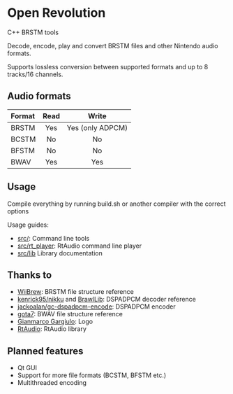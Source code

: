 # Open Revolution
C++ BRSTM tools

Decode, encode, play and convert BRSTM files and other Nintendo audio formats.

Supports lossless conversion between supported formats and up to 8 tracks/16 channels.

## Audio formats

| Format       | Read                | Write               |
|:------------ |:-------------------:|:-------------------:|
| BRSTM        | Yes                 | Yes (only ADPCM)    |
| BCSTM        | No                  | No                  |
| BFSTM        | No                  | No                  |
| BWAV         | Yes                 | Yes                 |

## Usage
Compile everything by running build.sh or another compiler with the correct options

Usage guides:
- [src/](https://github.com/Extrasklep/openrevolution/tree/master/src): Command line tools
- [src/rt_player](https://github.com/Extrasklep/openrevolution/tree/master/src/rt_player): RtAudio command line player
- [src/lib](https://github.com/Extrasklep/openrevolution/tree/master/src/lib) Library documentation

## Thanks to

- [WiiBrew](https://wiibrew.org/wiki/BRSTM_file): BRSTM file structure reference
- [kenrick95/nikku](https://github.com/kenrick95/nikku) and [BrawlLib](https://github.com/libertyernie/brawltools): DSPADPCM decoder reference
- [jackoalan/gc-dspadpcm-encode](https://github.com/jackoalan/gc-dspadpcm-encode): DSPADPCM encoder
- [gota7](https://gota7.github.io/Citric-Composer/specs/binaryWav.html): BWAV file structure reference
- [Gianmarco Gargiulo](https://gianmarco.ga/): Logo
- [RtAudio](https://github.com/thestk/rtaudio): RtAudio library

## Planned features

- Qt GUI
- Support for more file formats (BCSTM, BFSTM etc.)
- Multithreaded encoding

